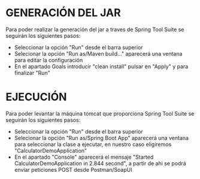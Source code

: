 GENERACIÓN DEL JAR
==================
Para poder realizar la generación del jar a traves de Spring Tool Suite se seguirán los siguientes pasos:
- Seleccionar la opción "Run" desde el barra superior
- Selecionar la opción "Run as/Maven build..." aparecerá una ventana para editar la configuración
- En el apartado Goals introducir "clean install" pulsar en "Apply" y para finalizar "Run"

EJECUCIÓN
=========
Para poder levantar la máquina tomcat que proporciona Spring Tool Suite se seguirán los siguientes pasos:
- Seleccionar la opción "Run" desde el barra superior
- Selecionar la opción "Run as/Spring Boot App" aparecerá una ventana para seleccionar la clase a ejecutar, en nuestro caso eligiremos "CalculatorDemoApplication"
- En el apartado "Console" aparecerá el mensaje  "Started CalculatorDemoApplication in 2.844 second", a partir de ahi se podrá enviar peticiones POST desde Postman/SoapUI